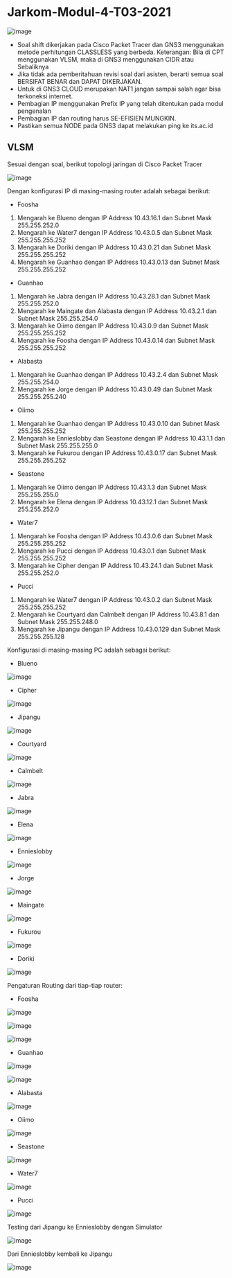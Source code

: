# Jarkom-Modul-4-T03-2021

![image](https://user-images.githubusercontent.com/73152464/143670615-8cc86580-1726-4e49-a348-687e66012381.png)

- Soal shift dikerjakan pada Cisco Packet Tracer dan GNS3 menggunakan metode perhitungan CLASSLESS yang berbeda.
Keterangan: Bila di CPT menggunakan VLSM, maka di GNS3 menggunakan CIDR atau Sebaliknya
- Jika tidak ada pemberitahuan revisi soal dari asisten, berarti semua soal BERSIFAT BENAR dan DAPAT DIKERJAKAN.
- Untuk di GNS3 CLOUD merupakan NAT1 jangan sampai salah agar bisa terkoneksi internet.
- Pembagian IP menggunakan Prefix IP yang telah ditentukan pada modul pengenalan
- Pembagian IP dan routing harus SE-EFISIEN MUNGKIN.
- Pastikan semua NODE pada GNS3 dapat melakukan ping ke its.ac.id

## VLSM
Sesuai dengan soal, berikut topologi jaringan di Cisco Packet Tracer

![image](https://user-images.githubusercontent.com/73152464/143673829-9277abf5-2534-4f87-8eb6-8dcc08a54e81.png)

Dengan konfigurasi IP di masing-masing router adalah sebagai berikut:

- Foosha
 1. Mengarah ke Blueno dengan IP Address 10.43.16.1 dan Subnet Mask 255.255.252.0
 2. Mengarah ke Water7 dengan IP Address 10.43.0.5 dan Subnet Mask 255.255.255.252
 3. Mengarah ke Doriki dengan IP Address 10.43.0.21 dan Subnet Mask 255.255.255.252
 4. Mengarah ke Guanhao dengan IP Address 10.43.0.13 dan Subnet Mask 255.255.255.252
- Guanhao
 1. Mengarah ke Jabra dengan IP Address 10.43.28.1 dan Subnet Mask 255.255.252.0
 2. Mengarah ke Maingate dan Alabasta dengan IP Address 10.43.2.1 dan Subnet Mask 255.255.254.0
 3. Mengarah ke Oiimo dengan IP Address 10.43.0.9 dan Subnet Mask 255.255.255.252
 4. Mengarah ke Foosha dengan IP Address 10.43.0.14 dan Subnet Mask 255.255.255.252
- Alabasta
 1. Mengarah ke Guanhao dengan IP Address 10.43.2.4 dan Subnet Mask 255.255.254.0
 2. Mengarah ke Jorge dengan IP Address 10.43.0.49 dan Subnet Mask 255.255.255.240
- Oiimo
 1. Mengarah ke Guanhao dengan IP Address 10.43.0.10 dan Subnet Mask 255.255.255.252
 2. Mengarah ke Ennieslobby dan Seastone dengan IP Address 10.43.1.1 dan Subnet Mask 255.255.255.0
 3. Mengarah ke Fukurou dengan IP Address 10.43.0.17 dan Subnet Mask 255.255.255.252
- Seastone
 1. Mengarah ke Oiimo dengan IP Address 10.43.1.3 dan Subnet Mask 255.255.255.0
 2. Mengarah ke Elena dengan IP Address 10.43.12.1 dan Subnet Mask 255.255.252.0
- Water7
 1. Mengarah ke Foosha dengan IP Address 10.43.0.6 dan Subnet Mask 255.255.255.252
 2. Mengarah ke Pucci dengan IP Address 10.43.0.1 dan Subnet Mask 255.255.255.252
 3. Mengarah ke Cipher dengan IP Address 10.43.24.1 dan Subnet Mask 255.255.252.0
- Pucci
 1. Mengarah ke Water7 dengan IP Address 10.43.0.2 dan Subnet Mask 255.255.255.252
 2. Mengarah ke Courtyard dan Calmbelt dengan IP Address 10.43.8.1 dan Subnet Mask 255.255.248.0
 3. Mengarah ke Jipangu dengan IP Address 10.43.0.129 dan Subnet Mask 255.255.255.128

Konfigurasi di masing-masing PC adalah sebagai berikut:

- Blueno

![image](https://user-images.githubusercontent.com/73152464/143674447-05a4fe50-ce89-4cf7-b553-32fbddcc1080.png)
 
- Cipher

![image](https://user-images.githubusercontent.com/73152464/143674465-d37d9406-c32b-4634-af90-02bba046c795.png)

- Jipangu

![image](https://user-images.githubusercontent.com/73152464/143674481-48901913-487f-495a-830f-ddd73be69a46.png)

- Courtyard

![image](https://user-images.githubusercontent.com/73152464/143674494-b84b1d4b-dc75-42f2-a249-b3acda3d223d.png)

- Calmbelt

![image](https://user-images.githubusercontent.com/73152464/143674511-cd41d622-d5e3-4e2b-ada2-917977076b06.png)

- Jabra

![image](https://user-images.githubusercontent.com/73152464/143674522-dc195dc1-bced-40d2-bf67-ee13964e6f5b.png)

- Elena

![image](https://user-images.githubusercontent.com/73152464/143674539-0b2910b4-ff98-4102-b571-022c4788bb4d.png)

- Ennieslobby

![image](https://user-images.githubusercontent.com/73152464/143674552-716ba85b-f395-4cd1-9124-d61bb96f4ebd.png)

- Jorge

![image](https://user-images.githubusercontent.com/73152464/143674565-1157e787-703d-4294-8b8a-bba955291e02.png)

- Maingate

![image](https://user-images.githubusercontent.com/73152464/143674578-c7fc861f-b028-4ee2-b109-36b750df95c5.png)

- Fukurou

![image](https://user-images.githubusercontent.com/73152464/143674586-dedb0ac3-36ef-4e1d-9130-1f771bd591f6.png)

- Doriki

![image](https://user-images.githubusercontent.com/73152464/143674596-ff57ed7f-8fe1-4fbf-a07c-57ddf3b898b7.png)

Pengaturan Routing dari tiap-tiap router:

- Foosha

![image](https://user-images.githubusercontent.com/73152464/143674765-9639487d-9b45-4bea-97e7-24faaaf8611a.png)

![image](https://user-images.githubusercontent.com/73152464/143674784-8489d0b3-c87f-41be-bcf1-586f62c2ea61.png)

![image](https://user-images.githubusercontent.com/73152464/143674791-f982f00f-46a2-4f8a-b1f1-d8bfc833b894.png)

- Guanhao

![image](https://user-images.githubusercontent.com/73152464/143674804-d3aa3e67-a4a9-4114-a7e5-eb15b3c8229b.png)

![image](https://user-images.githubusercontent.com/73152464/143674811-e65ec6c0-346e-4abd-81ed-8bce72af3600.png)

- Alabasta

![image](https://user-images.githubusercontent.com/73152464/143674827-27bcebab-33d5-4b4e-8d32-0779e34bcf7a.png)

- Oiimo

![image](https://user-images.githubusercontent.com/73152464/143674831-a76ccd00-c490-4bd5-a936-5fe6212c78a5.png)

- Seastone

![image](https://user-images.githubusercontent.com/73152464/143674840-b82764c5-7688-41e8-ba3b-e6e3e564f832.png)

- Water7

![image](https://user-images.githubusercontent.com/73152464/143674845-e1140f59-bc22-4726-ad13-e4282ef2d087.png)

- Pucci

![image](https://user-images.githubusercontent.com/73152464/143674854-0bd67d39-f13e-4c60-a8d4-c56c9dd3b3b6.png)


Testing dari Jipangu ke Ennieslobby dengan Simulator

![image](https://user-images.githubusercontent.com/73152464/143674894-008a706c-ebdf-4e41-b9aa-21ef76b200d2.png)

Dari Ennieslobby kembali ke Jipangu

![image](https://user-images.githubusercontent.com/73152464/143674910-cc4b4678-d94e-4db9-8d64-f4787a42b13c.png)



